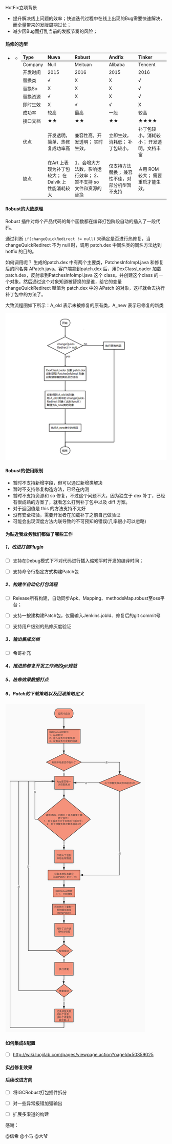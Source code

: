 HotFix立项背景

- 提升解决线上问题的效率；快速迭代过程中在线上出现的Bug需要快速解决，而全量带来的发版周期过长；
- 减少因Bug而打乱当前的发版节奏的风险；

#### 热修的选型

- - | **Type** | **Nuwa**                                           | **Robust**                                                   | **Andfix**                                      | **Tinker**                                |
    | -------- | -------------------------------------------------- | ------------------------------------------------------------ | ----------------------------------------------- | ----------------------------------------- |
    | Company  | Null                                               | Meituan                                                      | Alibaba                                         | Tencent                                   |
    | 开发时间 | 2015                                               | 2016                                                         | 2015                                            | 2016                                      |
    | 替换类   | √                                                  | X                                                            | X                                               | √                                         |
    | 替换So   | X                                                  | X                                                            | X                                               | √                                         |
    | 替换资源 | √                                                  | X                                                            | X                                               | √                                         |
    | 即时生效 | X                                                  | √                                                            | √                                               | X                                         |
    | 成功率   | 较高                                               | 最高                                                         | 一般                                            | 较高                                      |
    | 接口文档 | ★★                                                 | ★★                                                           | ★★                                              | ★★★★                                      |
    | 优点     | 开发透明，简单、热修复成功率高                     | 兼容性高，开发透明； 实时生效。                              | 立即生效，消耗低； 补丁包较小。                 | 补丁包较小，消耗较小； 开发透明，文档丰富 |
    | 缺点     | 在Art 上表现为补丁包较大； 在Dalvik 上性能消耗较大 | 1、会增大方法数，影响运行效率； 2、暂不支持 so 文件和资源的替换 | 仅支持方法替换； 兼容性不佳，对部分机型暂不支持 | 占用 ROM 较大； 需要重启才能生效。        |



#### Robust的大致原理

Robust 插件对每个产品代码的每个函数都在编译打包阶段自动的插入了一段代码。

通过判断 `if(changeQuickRedirect != null)` 来确定是否进行热修复，当 changeQuickRedirect 不为 null 时，调用 patch.dex 中同名类的同名方法达到 hotfix 的目的。

如何调用呢？ 生成的patch.dex 中有两个主要类，PatchesInfoImpl.java 和修复后的同名类 APatch.java。客户端拿到patch.dex 后，用DexClassLoader 加载patch.dex，反射拿到PatchesInfoImpl.java 这个 class。并创建这个class 的一个对象。然后通过这个对象知道被替换的是谁，给它的变量changeQuickRedirect 赋值为 patch.dex 中的 APatch 的对象，这样就会去执行补丁包中的方法了。

大致流程图如下所示：A_old 表示未被修复的原有类，A_new 表示已修复的新类

![image-20200308164123037](../../images/share/image-20200308164123037.png)

#### Robust的使用限制

- 暂时不支持新增字段，但可以通过新增类解决
- 暂时不支持修复构造方法，已经在内测
- 暂时不支持资源和 so 修复，不过这个问题不大，因为独立于 dex 补丁，已经有很成熟的方案了，就看怎么打到补丁包中以及 diff 方案。
- 对于返回值是 this 的方法支持不太好
- 没有安全校验，需要开发者在加载补丁之前自己做验证
- 可能会出现深度方法内联导致的不可预知的错误(几率很小可以忽略)

#### 为贴近我业务我们都做了哪些工作

##### 1、改进打包Plugin

- [ ] 支持在Debug模式下不对代码进行插入缩短平时开发的编译时间；

- [ ] 支持命令行指定方式构建Patch包

  

##### 2、构建半自动化打包流程

- [ ] Release所有构建，自动同步Apk、Mapping、methodsMap.robust至oss平台；

- [ ] 支持一按建构建Patch包，仅需输入Jenkins.jobId、修复后的git commit号

- [ ] 支持用户级别的热修灰度验证

  

##### 3、输出集成文档

- [ ] 希哥补充

##### 4、推进热修复开发工作流的git规范



##### 5、热修效果数据打点

##### 6、Patch的下载策略以及回滚策略定义

![热修复流程图](../../images/share/热修复流程图.png)

#### 如何集成&配置

- [ ] http://wiki.luojilab.com/pages/viewpage.action?pageId=50359025

#### 实战修复效果



#### 后续改进方向

- [ ] 将IGCRobust打包插件拆分
- [ ] 对一些异常报错加强输出
- [ ] 扩展多渠道的构建



感谢：

@信希  @小马  @大爷  





